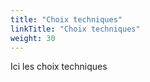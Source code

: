 ```yaml
---
title: "Choix techniques"
linkTitle: "Choix techniques"
weight: 30
---
```


Ici les choix techniques
